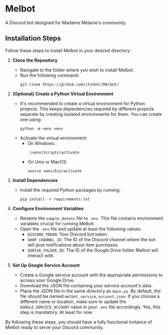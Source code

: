 # Melbot
A Discord bot designed for Madame Melanie's community.

## Installation Steps
Follow these steps to install Melbot in your desired directory:

1. **Clone the Repository**
   - Navigate to the folder where you wish to install Melbot.
   - Run the following command:
	 ```
	 git clone https://github.com/itsVohr/Melbot/
	 ```

2. **(Optional) Create a Python Virtual Environment**
   - It's recommended to create a virtual environment for Python projects. This keeps dependencies required by different projects separate by creating isolated environments for them. You can create one using:
	 ```
	 python -m venv venv
	 ```
   - Activate the virtual environment:
	 - On Windows:
	   ```
	   .\venv\Scripts\activate
	   ```
	 - On Unix or MacOS:
	   ```
	   source venv/bin/activate
	   ```

3. **Install Dependencies**
   - Install the required Python packages by running:
	 ```
	 pip install -r requirements.txt
	 ```

4. **Configure Environment Variables**
   - Rename the `sample_dotenv` file to `.env`. This file contains environment variables crucial for running Melbot.
   - Open the `.env` file and update at least the following values:
	 - `DISCORD_TOKEN`: Your Discord bot token.
	 - `SHOP_CHANNEL_ID`: The ID of the Discord channel where the bot will post notifications about item purchases.
	 - `GDRIVE_FOLDER_ID`: The ID of the Google Drive folder Melbot will interact with.

5. **Set Up Google Service Account**
   - Create a Google service account with the appropriate permissions to access your Google Drive.
   - Download the JSON file containing your service account's data.
   - Place the JSON file in the same directory as `main.py`. By default, the file should be named `melbot_service_account.json`. If you choose a different name or location, make sure to update the `GOOGLE_SERVICE_ACCOUNT` value in your `.env` file accordingly.
   Yes, this step is mandatory. At least for now.

By following these steps, you should have a fully functional instance of Melbot ready to serve your Discord community.